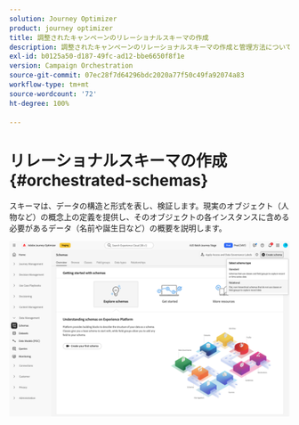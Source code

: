 ```yaml
---
solution: Journey Optimizer
product: journey optimizer
title: 調整されたキャンペーンのリレーショナルスキーマの作成
description: 調整されたキャンペーンのリレーショナルスキーマの作成と管理方法について説明します。
exl-id: b0125a50-d187-49fc-ad12-bbe6650f8f1e
version: Campaign Orchestration
source-git-commit: 07ec28f7d64296bdc2020a77f50c49fa92074a83
workflow-type: tm+mt
source-wordcount: '72'
ht-degree: 100%

---
```



# リレーショナルスキーマの作成 {#orchestrated-schemas}

スキーマは、データの構造と形式を表し、検証します。現実のオブジェクト（人物など）の概念上の定義を提供し、そのオブジェクトの各インスタンスに含める必要があるデータ（名前や誕生日など）の概要を説明します。

![「リレーショナル」オプションが選択された「スキーマを作成」ボタン](assets/create-relational-schema.png)
